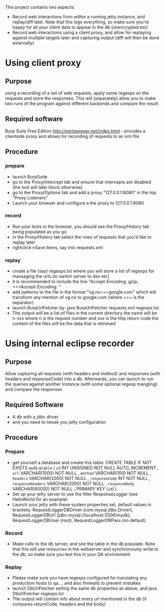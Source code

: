 This project contains two aspects:
* Record web interactions from within a running jetty instance, and replay/diff later. Note that this logs everything, so make sure you're happy for all your client data to appear in the db (unencrypted etc)
* Record web interactions using a client proxy, and allow for replaying against multiple targets later and capturing output (diff will then be done externally)

Using client proxy
==================

Purpose
-------
using a recording of a set of web requests, apply some regexps on the requests and store the responses. This will (separately) allow you to make two runs of the program against different backends and compare the result.

Required software
-----------------
Burp Suite Free Edition http://portswigger.net/index.html - provides a clientside proxy and allows for recording of requests to an xml file

Procedure
---------
### prepare
* launch BurpSuite
* go to the Proxy/Intercept tab and ensure that intercepts are disabled (the tool will later block otherwise)
* go to the Proxy/Options tab and add a proxy "127.0.0.1:8080" in the top "Proxy Listeners"
* Launch your browser and configure a the proxy to 127.0.0.1:8080

### record
* Run your tests in the browser, you should see the Proxy/History tab being populated as you go
* in the Proxy/History tab select the rows of requests that you'd like to replay later
* rightclick->Save items, say into requests.xml

### replay
* create a file (say) regexps.txt where you will store a list of regexps for massaging the urls (to switch server to dev etc)
* it is recommended to include the line "Accept-Encoding: gzip, ===Accept-Encoding: "
* add patterns to the file in the format "vg.no===google.com" which will transform any mention of vg.no to google.com (where === is the separator)
* launch BurpUrlFetcher by: 
	java BurpUrlFetcher requests.xml regexps.txt
* The output will be a list of files in the current directory 
    the name will be n-xxx where n is the request number and xxx is the http return code
    the content of the files will be the data that is retrieved
    
Using internal eclipse recorder
===============================

Purpose
-------
Allow capturing all requests (with headers and method) and responses (with headers and responseCode) into a db. Afterwards, you can launch to run the queries against another instance (with some optional regexp mangling) and compare the responses

Required Software
-----------------
* A db with a jdbc driver
* and you need to tweak you jetty configuration

Procedure
---------
### Prepare
* get yourself a database and create this table:
	CREATE  TABLE IF NOT EXISTS `mydb`.`qtable` (
      `id` INT UNSIGNED NOT NULL AUTO_INCREMENT ,
      `url` VARCHAR(1000) NOT NULL ,
      `method` VARCHAR(100) NOT NULL ,
      `headers` VARCHAR(2000) NOT NULL ,
      `responseCode` INT NOT NULL ,
      `responseHeaders` VARCHAR(2000) NOT NULL ,
      `responseBody` VARCHAR(60000) NOT NULL ,
      PRIMARY KEY (`id`) )
* Set up your jetty server to use the filter ResponseLogger (see HelloWorld for an example)
* Launch your jetty with these system properties set, default values in brackets: RequestLoggerDBDriver (com.mysql.jdbc.Driver), RequestLoggerDBUrl (jdbc:mysql://localhost:3306/mydb), RequestLoggerDBUser (root), RequestLoggerDBPass (no default)

### Record
* Make calls to the db server, and see the table in the db populate. Note that this will use resources in the webserver and synchronously write to the db, so make sure you test this in your QA environment

### Replay
* Please make sure you have regexps configured for translating any production hosts to qa..., and also firewalls to prevent mistakes
* launch DbUrlFetcher setting the same db properties as above, and
    java DbUrlFetcher regexps.txt
* The output will contain info about every url mentioned in the db (it compares returnCode, headers and the body)